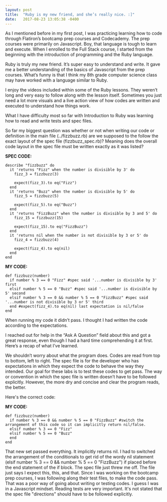 ```yaml
---
layout: post
title:  "Ruby is my new friend, and she’s really nice. :]"
date:   2017-08-23 13:05:38 -0400
---
```



As I mentioned before in my first post, I was practicing learning how to code through Flatiron’s bootcamp prep courses and Codecademy. The prep courses were primarily on Javascript. Boy, that language is tough to learn and execute. When I enrolled to the Full Stack course, I started from the beginning with the introduction of programming and the Ruby language.

Ruby is truly my new friend. It’s super easy to understand and write. It gave me a better understanding of the basics of Javascript from the prep courses. What’s funny is that I think my 8th grade computer science class may have worked with a language similar to Ruby.

I enjoy the videos included within some of the Ruby lessons. They weren’t long and very easy to follow along with the lesson itself. Sometimes you just need a lot more visuals and a live action view of how codes are written and executed to understand how things work.

What I have difficulty most so far with Introduction to Ruby was learning how to read and write tests and spec files.

So far my biggest question was whether or not when writing our code or definition in the main file (../fizzbuzz.rb) are we supposed to the follow the exact layout of the spec file (fizzbuzz_spec.rb)? Meaning does the overall code layout in the spec file must be written exactly as it was listed?

**SPEC CODE:**

```
describe "fizzbuzz" do
  it 'returns "Fizz" when the number is divisible by 3' do
    fizz_3 = fizzbuzz(3)

    expect(fizz_3).to eq("Fizz")
  end
  it 'returns "Buzz" when the number is divisible by 5' do
    fizz_5 = fizzbuzz(5)

    expect(fizz_5).to eq("Buzz")
  end
  it 'returns "FizzBuzz" when the number is divisible by 3 and 5' do
    fizz_15 = fizzbuzz(15)

    expect(fizz_15).to eq("FizzBuzz")
  end
  it 'returns nil when the number is not divisible by 3 or 5' do
    fizz_4 = fizzbuzz(4)

    expect(fizz_4).to eq(nil)
  end
end
```

**MY CODE:**

```
def fizzbuzz(number) 
  if number % 3 == 0 "Fizz" #spec said '...number is divisible by 3' first
  elsif number % 5 == 0 "Buzz" #spec said '...number is divisible by 5' second
  elsif number % 3 == 0 && number % 5 == 0 "FizzBuzz" #spec said '...number is not divisible by 3 or 5' third
  end #expect(fizz_4).to eq(nil) last expectation is nil/false
end
```

When running my code it didn’t pass. I thought I had written the code according to the expectations.

I reached out for help in the “Ask A Question” field about this and got a great response, even though I had a hard time comprehending it at first. Here’s a recap of what I’ve learned.

We shouldn’t worry about what the program does. Codes are read from top to bottom, left to right. The spec file is for the developer who has expectations in which they expect the code to behave the way they intended. Our goal for these labs is to test these codes to get pass. The way or convention in which the spec file is written doesn’t have to be followed explicitly. However, the more dry and concise and clear the program reads, the better.

Here's the correct code:

**MY CODE:**

```
def fizzbuzz(number) 
  if number % 3 == 0 && number % 5 == 0 "FizzBuzz" #switch the arrangement of this code so it can implicitly return nil/false.
  elsif number % 3 == 0 "Fizz"
  elsif number % 5 == 0 "Buzz"
  end
end
```


That new set passed everything. It implicitly returns nil. I had to switched the arrangement of the conditionals to get rid of the wordy nil statement (elsif number % 3 == 0 && number % 5 == 0 "FizzBuzz") if placed before the end statement of the if block.
The spec file just threw me off. The file just says I expect this, this, and that. Since I was working on the bootcamp prep courses, I was following along their test files, to make the code pass. That was a poor way of going about writing or testing codes. I guess I was in a Javascript mindset. Reading tests are very important. It's not stated that the spec file "directions" should have to be followed explicitly.


